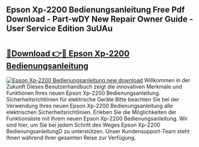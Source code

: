 ## Epson Xp-2200 Bedienungsanleitung Free Pdf Download - Part-wDY New Repair Owner Guide - User Service Edition 3uUAu

# <h2><a href="http://df44rr.blite.top/?on=Epson+Xp-2200+Bedienungsanleitung">🔗Download 👉🔴 Epson Xp-2200 Bedienungsanleitung</a></h2>

[![Epson Xp-2200 Bedienungsanleitung new download](https://i.imgur.com/lujVjoI.png)](http://df44rr.blite.top/?on=Epson+Xp-2200+Bedienungsanleitung)
Willkommen in der Zukunft Dieses Benutzerhandbuch zeigt die innovativen Merkmale und Funktionen Ihres neuen Epson Xp-2200 Bedienungsanleitung. Sicherheitsrichtlinien für elektrische Geräte Bitte beachten Sie bei der Verwendung Ihres neuen Epson Xp-2200 Bedienungsanleitung alle elektrischen Sicherheitsrichtlinien. Erleben Sie die Möglichkeiten der Funktionsliste mit Ihrem neuen Epson Xp-2200 Bedienungsanleitung. Wir sind hier, um Sie bei jedem Schritt des Weges Epson Xp-2200 BedienungsanleitungD zu unterstützen. Unser Kundensupport-Team steht Ihnen während Ihrer gesamten Reise zur Verfügung.
